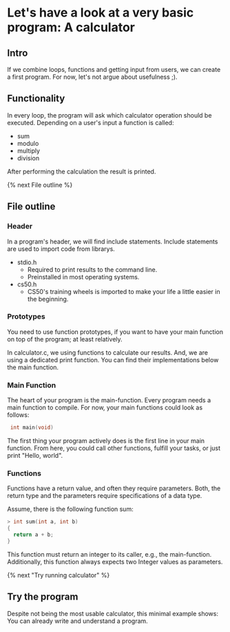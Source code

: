 # Let's have a look at a very basic program: A calculator

## Intro
If we combine loops, functions and getting input from users, we can create a first program.
For now, let's not argue about usefulness ;).

## Functionality
In every loop, the program will ask which calculator operation should be executed. Depending on a user's input a function is called:
- sum
- modulo
- multiply
- division

After performing the calculation the result is printed.

{% next File outline %}

## File outline
### Header
In a program's header, we will find include statements.
Include statements are used to import code from librarys.

- stdio.h
  - Required to print results to the command line.
  - Preinstalled in most operating systems.
- cs50.h
  - CS50's training wheels is imported to make your life a little easier in the beginning.

### Prototypes
You need to use function prototypes, if you want to have your main function on top of the program; at least relatively.

In calculator.c, we using functions to calculate our results. And, we are using a dedicated print function. You can find their implementations below the main function.

### Main Function
The heart of your program is the main-function. Every program needs a main function to compile. For now, your main functions could look as follows:
```C
 int main(void)
```
The first thing your program actively does is the first line in your main function.
From here, you could call other functions, fulfill your tasks, or just print "Hello, world".

### Functions
Functions have a return value, and often they require parameters. Both, the return type and the parameters require specifications of a data type.

Assume, there is the following function sum:
```C
> int sum(int a, int b)
{
  return a + b;
}
```

This function must return an integer to its caller, e.g., the main-function. Additionally, this function always expects two Integer values as parameters.

{% next "Try running calculator" %}

## Try the program
Despite not being the most usable calculator, this minimal example shows: You can already write and understand a program.

